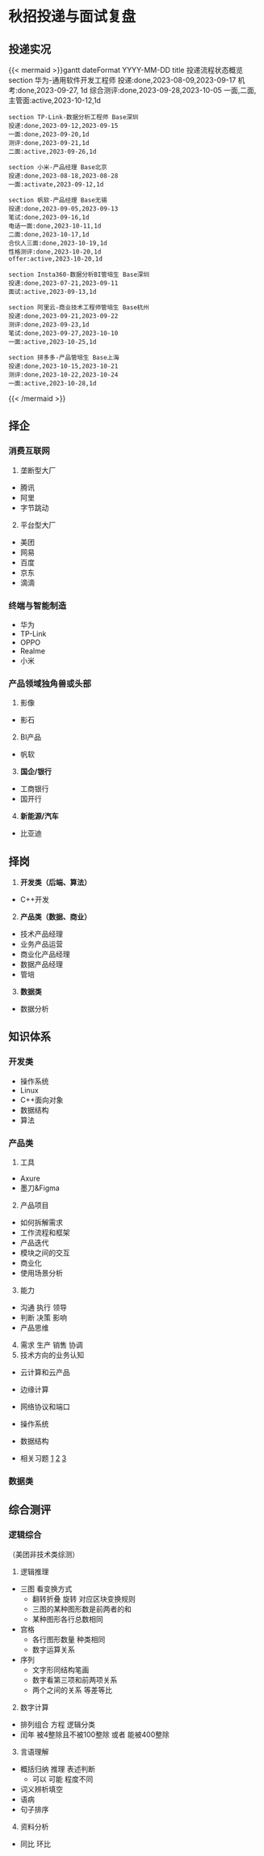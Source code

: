 # 秋招投递与面试复盘


<!--more-->

## 投递实况

{{< mermaid >}}gantt
    dateFormat  YYYY-MM-DD
    title 投递流程状态概览
    section 华为-通用软件开发工程师
    投递:done,2023-08-09,2023-09-17
    机考:done,2023-09-27, 1d
    综合测评:done,2023-09-28,2023-10-05
    一面,二面,主管面:active,2023-10-12,1d

    section TP-Link-数据分析工程师 Base深圳
    投递:done,2023-09-12,2023-09-15
    一面:done,2023-09-20,1d
    测评:done,2023-09-21,1d
    二面:active,2023-09-26,1d

    section 小米-产品经理 Base北京
    投递:done,2023-08-18,2023-08-28
    一面:activate,2023-09-12,1d

    section 帆软-产品经理 Base无锡
    投递:done,2023-09-05,2023-09-13
    笔试:done,2023-09-16,1d
    电话一面:done,2023-10-11,1d
    二面:done,2023-10-17,1d
    合伙人三面:done,2023-10-19,1d
    性格测评:done,2023-10-20,1d
    offer:active,2023-10-20,1d

    section Insta360-数据分析BI管培生 Base深圳
    投递:done,2023-07-21,2023-09-11
    面试:active,2023-09-13,1d

    section 阿里云-商业技术工程师管培生 Base杭州
    投递:done,2023-09-21,2023-09-22
    测评:done,2023-09-23,1d
    笔试:done,2023-09-27,2023-10-10
    一面:active,2023-10-25,1d

    section 拼多多-产品管培生 Base上海
    投递:done,2023-10-15,2023-10-21
    测评:done,2023-10-22,2023-10-24
    一面:active,2023-10-28,1d
{{< /mermaid >}}

## 择企

### 消费互联网

1. 垄断型大厂
- 腾讯
- 阿里
- 字节跳动

2. 平台型大厂
- 美团
- 网易
- 百度
- 京东
- 滴滴

### 终端与智能制造

- 华为
- TP-Link
- OPPO
- Realme
- 小米

### 产品领域独角兽或头部

1. 影像
- 影石

2. BI产品
- 帆软

3. **国企/银行**
- 工商银行
- 国开行

4. **新能源/汽车**
- 比亚迪

## 择岗

1. **开发类（后端、算法）**
- C++开发

2. **产品类（数据、商业）**
- 技术产品经理
- 业务产品运营
- 商业化产品经理
- 数据产品经理
- 管培

3. **数据类**
- 数据分析

## 知识体系

### 开发类

- 操作系统
- Linux
- C++面向对象
- 数据结构
- 算法


### 产品类

1. 工具
- Axure
- 墨刀&Figma
2. 产品项目
- 如何拆解需求
- 工作流程和框架
- 产品迭代
- 模块之间的交互
- 商业化
- 使用场景分析
3. 能力
- 沟通 执行 领导
- 判断 决策 影响
- 产品思维
4. 需求 生产 销售 协调
5. 技术方向的业务认知
- 云计算和云产品
- 边缘计算
- 网络协议和端口
- 操作系统
- 数据结构

- 相关习题 [1](https://www.nowcoder.com/exam/test/72028415/submission?pid=6617799) [2](https://www.nowcoder.com/exam/test/72028410/submission?pid=6706629) [3](https://www.nowcoder.com/exam/test/72028443/submission?examPageSource=Company&pid=31369524&testCallback=https%3A%2F%2Fwww.nowcoder.com%2Fexam%2Fcompany%3FcurrentTab%3Drecommand%26jobId%3D104%26keyword%3D产品经理%26selectStatus%3D0&testclass=产品%2F运营)

### 数据类

## 综合测评

### 逻辑综合

（美团非技术类综测）

1. 逻辑推理
- 三图 看变换方式
    - 翻转折叠 旋转 对应区块变换规则
    - 三图的某种图形数是前两者的和
    - 某种图形各行总数相同
- 宫格
    - 各行图形数量 种类相同
    - 数字运算关系
- 序列
    - 文字形同结构笔画
    - 数字看第三项和前两项关系
    - 两个之间的关系 等差等比
2. 数字计算
- 排列组合 方程 逻辑分类
- 闰年 被4整除且不被100整除 或者 能被400整除
3. 言语理解
- 概括归纳 推理 表述判断
    - 可以 可能 程度不同
- 词义辨析填空
- 语病
- 句子排序
4. 资料分析
- 同比 环比


